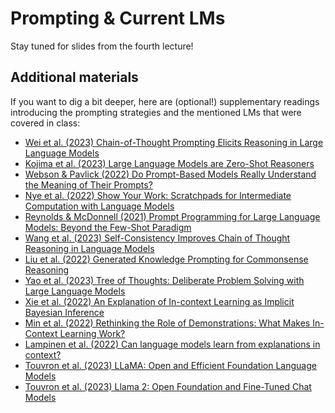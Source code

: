 # Prompting & Current LMs

Stay tuned for slides from the fourth lecture!

## Additional materials

If you want to dig a bit deeper, here are (optional!) supplementary readings introducing the prompting strategies and the mentioned LMs that were covered in class:

* [Wei et al. (2023) Chain-of-Thought Prompting Elicits Reasoning in Large Language Models](https://arxiv.org/pdf/2201.11903)
* [Kojima et al. (2023) Large Language Models are Zero-Shot Reasoners](https://arxiv.org/pdf/2205.11916)
* [Webson & Pavlick (2022) Do Prompt-Based Models Really Understand the Meaning of Their Prompts?](https://aclanthology.org/2022.naacl-main.167.pdf)
* [Nye et al. (2022) Show Your Work: Scratchpads for Intermediate Computation with Language Models](https://openreview.net/pdf?id=HBlx2idbkbq) 
* [Reynolds & McDonnell (2021) Prompt Programming for Large Language Models: Beyond the Few-Shot Paradigm](https://dl.acm.org/doi/10.1145/3411763.3451760)
* [Wang et al. (2023) Self-Consistency Improves Chain of Thought Reasoning in Language Models](https://arxiv.org/pdf/2203.11171)
* [Liu et al. (2022) Generated Knowledge Prompting for Commonsense Reasoning](https://aclanthology.org/2022.acl-long.225.pdf)
* [Yao et al. (2023) Tree of Thoughts: Deliberate Problem Solving with Large Language Models](https://arxiv.org/pdf/2305.10601)
* [Xie et al. (2022) An Explanation of In-context Learning as Implicit Bayesian Inference](https://arxiv.org/pdf/2111.02080)
* [Min et al. (2022) Rethinking the Role of Demonstrations: What Makes In-Context Learning Work?](https://aclanthology.org/2022.emnlp-main.759.pdf)
* [Lampinen et al. (2022) Can language models learn from explanations in context?](https://aclanthology.org/2022.findings-emnlp.38/)
* [Touvron et al. (2023) LLaMA: Open and Efficient Foundation Language Models](https://arxiv.org/pdf/2302.13971)
* [Touvron et al. (2023) Llama 2: Open Foundation and Fine-Tuned Chat Models](https://arxiv.org/pdf/2307.09288)

